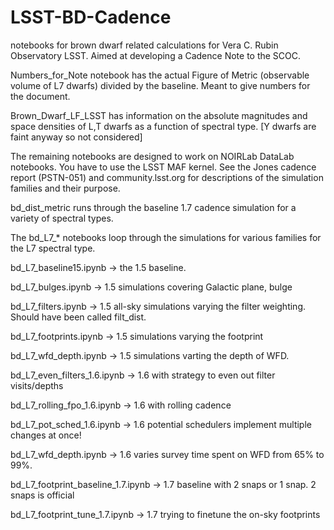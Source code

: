 # LSST-BD-Cadence
notebooks for brown dwarf related calculations for Vera C. Rubin Observatory LSST. Aimed at developing a Cadence Note to the SCOC.  

Numbers_for_Note notebook has the actual Figure of Metric (observable volume of L7 dwarfs) divided by the baseline. Meant to give numbers for the document. 

Brown_Dwarf_LF_LSST has information on the absolute magnitudes and space densities of L,T dwarfs as a function of spectral type.
[Y dwarfs are faint anyway so not considered]

The remaining notebooks are designed to work on NOIRLab DataLab notebooks.  You have to use the LSST MAF kernel. See the Jones cadence report (PSTN-051) 
and community.lsst.org for descriptions of the simulation families and their purpose.

bd_dist_metric runs through the baseline 1.7 cadence simulation for a variety of spectral types.  

The bd_L7_* notebooks loop through the simulations for various families for the L7 spectral type.  

bd_L7_baseline15.ipynb       -> the 1.5 baseline.

bd_L7_bulges.ipynb           -> 1.5 simulations covering Galactic plane, bulge

bd_L7_filters.ipynb          -> 1.5 all-sky simulations varying the filter weighting. Should have been called filt_dist. 

bd_L7_footprints.ipynb       -> 1.5 simulations varying the footprint

bd_L7_wfd_depth.ipynb        -> 1.5 simulations varting the depth of WFD.


bd_L7_even_filters_1.6.ipynb  -> 1.6 with strategy to even out filter visits/depths

bd_L7_rolling_fpo_1.6.ipynb   -> 1.6  with rolling cadence 

bd_L7_pot_sched_1.6.ipynb     -> 1.6 potential schedulers implement multiple changes at once! 

bd_L7_wfd_depth.ipynb         -> 1.6 varies survey time spent on WFD from 65% to 99%. 


bd_L7_footprint_baseline_1.7.ipynb   -> 1.7 baseline with 2 snaps or 1 snap. 2 snaps is official

bd_L7_footprint_tune_1.7.ipynb       -> 1.7 trying to finetune the on-sky footprints





